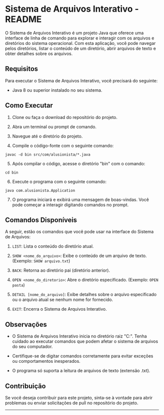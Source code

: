 # Sistema de Arquivos Interativo - README

O Sistema de Arquivos Interativo é um projeto Java que oferece uma interface de linha de comando para explorar e interagir com os arquivos e diretórios do sistema operacional. Com esta aplicação, você pode navegar pelos diretórios, listar o conteúdo de um diretório, abrir arquivos de texto e obter detalhes sobre os arquivos.

## Requisitos

Para executar o Sistema de Arquivos Interativo, você precisará do seguinte:

- Java 8 ou superior instalado no seu sistema.

## Como Executar

1. Clone ou faça o download do repositório do projeto.

2. Abra um terminal ou prompt de comando.

3. Navegue até o diretório do projeto.

4. Compile o código-fonte com o seguinte comando:

```
javac -d bin src/com/alusionista/*.java
```

5. Após compilar o código, acesse o diretório "bin" com o comando:

```
cd bin
```

6. Execute o programa com o seguinte comando:

```
java com.alusionista.Application
```

7. O programa iniciará e exibirá uma mensagem de boas-vindas. Você pode começar a interagir digitando comandos no prompt.

## Comandos Disponíveis

A seguir, estão os comandos que você pode usar na interface do Sistema de Arquivos:

1. `LIST`: Lista o conteúdo do diretório atual.

2. `SHOW <nome_do_arquivo>`: Exibe o conteúdo de um arquivo de texto. (Exemplo: `SHOW arquivo.txt`)

3. `BACK`: Retorna ao diretório pai (diretório anterior).

4. `OPEN <nome_do_diretorio>`: Abre o diretório especificado. (Exemplo: `OPEN pasta`)

5. `DETAIL [nome_do_arquivo]`: Exibe detalhes sobre o arquivo especificado ou o arquivo atual se nenhum nome for fornecido.

6. `EXIT`: Encerra o Sistema de Arquivos Interativo.

## Observações

- O Sistema de Arquivos Interativo inicia no diretório raiz "C:". Tenha cuidado ao executar comandos que podem afetar o sistema de arquivos do seu computador.

- Certifique-se de digitar comandos corretamente para evitar exceções ou comportamentos inesperados.

- O programa só suporta a leitura de arquivos de texto (extensão .txt).

## Contribuição

Se você deseja contribuir para este projeto, sinta-se à vontade para abrir problemas ou enviar solicitações de pull no repositório do projeto.

---
